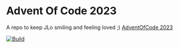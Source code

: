 # Advent Of Code 2023
A repo to keep JLo smiling and feeling loved ;) [AdventOfCode 2023](https://adventofcode.com/2023)

[![Build](https://github.com/taherkheli/aoc2023/actions/workflows/dotnet.yml/badge.svg)](https://github.com/taherkheli/aoc2023/actions/workflows/dotnet.yml)
